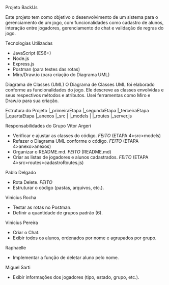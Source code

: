 Projeto BackUs

Este projeto tem como objetivo o desenvolvimento de um sistema para o gerenciamento de um jogo, com funcionalidades como cadastro de alunos, interação entre jogadores, gerenciamento de chat e validação de regras do jogo.

Tecnologias Utilizadas
- JavaScript (ES6+)
- Node.js
- Express.js
- Postman (para testes das rotas)
- Miro/Draw.io (para criação do Diagrama UML)

Diagrama de Classes (UML)
O Diagrama de Classes UML foi elaborado conforme as funcionalidades do jogo. Ele descreve as classes envolvidas e seus respectivos métodos e atributos. Usei ferramentas como Miro e Draw.io para sua criação.

Estrutura do Projeto
|_primeiraEtapa
|_segundaEtapa
|_terceiraEtapa
|_quartaEtapa
        |_anexos
        |_src
        |    |_models
        |    |_routes
        |_server.js

Responsabilidades do Grupo
Vitor Argeri
- Verificar e ajustar as classes do código. *FEITO* (ETAPA 4>src>models)
- Refazer o Diagrama UML conforme o código. *FEITO* (ETAPA 4>anexo>anexos)
- Organizar o README.md. *FEITO* (README.md)
- Criar as listas de jogadores e alunos cadastrados. *FEITO* (ETAPA 4>src>routes>cadastroRoutes.js)

Pablo Delgado
- Rota Delete. *FEITO*
- Estruturar o código (pastas, arquivos, etc.).

Vinicius Rocha
- Testar as rotas no Postman.
- Definir a quantidade de grupos padrão (6).

Vinicius Pereira
- Criar o Chat.
- Exibir todos os alunos, ordenados por nome e agrupados por grupo.

Raphaelle
- Implementar a função de deletar aluno pelo nome.

Miguel Sarti
- Exibir informações dos jogadores (tipo, estado, grupo, etc.).